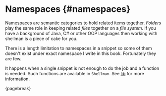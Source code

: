 # Namespaces {#namespaces}

Namespaces are semantic categories to hold related items together. *Folders* play the same role in keeping related *files* together on a *file system*. If you have a background of Java, C# or other OOP languages then working with shellman is a piece of cake for you.

There is a length limitation to namespaces in a snippet so some of them doesn't exist under exact namespace I write in this book. Fortunately they are few.

It happens when a single snippet is not enough to do the job and a function is needed. Such functions are available in `Shellman`. See [lib](#lib-fn-fx) for more information.

{pagebreak}
